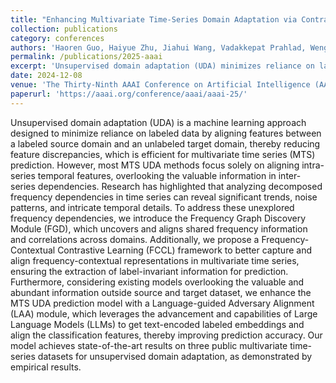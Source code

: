 ```yaml
---
title: "Enhancing Multivariate Time-Series Domain Adaptation via Contrastive Frequency Graph Discovery and Language-Guided Adversary Alignment"
collection: publications
category: conferences
authors: 'Haoren Guo, Haiyue Zhu, Jiahui Wang, Vadakkepat Prahlad, Weng Khuen Ho, Tong Heng Lee'
permalink: /publications/2025-aaai
excerpt: 'Unsupervised domain adaptation (UDA) minimizes reliance on labeled data by aligning features between a labeled source domain and an unlabeled target domain, making it effective for multivariate time series (MTS) prediction. Existing MTS UDA methods often overlook inter-series dependencies and frequency-domain insights. To address this, the proposed Frequency Graph Discovery (FGD) module uncovers shared frequency information, while the Frequency-Contextual Contrastive Learning (FCCL) framework aligns frequency-contextual representations for label-invariant prediction. Additionally, the Language-guided Adversary Alignment (LAA) module leverages large language models (LLMs) to enhance alignment using text-encoded labeled embeddings. This approach achieves state-of-the-art results on public MTS datasets.'
date: 2024-12-08
venue: 'The Thirty-Ninth AAAI Conference on Artificial Intelligence (AAAI-25)'
paperurl: 'https://aaai.org/conference/aaai/aaai-25/'
---
```


Unsupervised domain adaptation (UDA) is a machine learning approach designed to minimize reliance on labeled data by aligning features between a labeled source domain and an unlabeled target domain, thereby reducing feature discrepancies, which is efficient for multivariate time series (MTS) prediction. However, most MTS UDA methods focus solely on aligning intra-series temporal features, overlooking the valuable information in inter-series dependencies. Research has highlighted that analyzing decomposed frequency dependencies in time series can reveal significant trends, noise patterns, and intricate temporal details.
To address these unexplored frequency dependencies, we introduce the Frequency Graph Discovery Module (FGD), which uncovers and aligns shared frequency information and correlations across domains. Additionally, we propose a Frequency-Contextual Contrastive Learning (FCCL) framework to better capture and align frequency-contextual representations in multivariate time series, ensuring the extraction of label-invariant information for prediction. Furthermore, considering existing models overlooking the valuable and abundant information outside source and target dataset, we enhance the MTS UDA prediction model with a Language-guided Adversary Alignment (LAA) module, which leverages the advancement and capabilities of Large Language Models (LLMs) to get text-encoded labeled embeddings and align the classification features, thereby improving prediction accuracy.
Our model achieves state-of-the-art results on three public multivariate time-series datasets for unsupervised domain adaptation, as demonstrated by empirical results.
